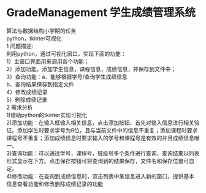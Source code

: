 # GradeManagement 学生成绩管理系统
算法与数据结构小学期的任务  
python，tkinter可视化  
1 问题描述:   
利用python，通过可视化窗口，实现下面的功能：   
1）主窗口界面用来调用各个功能；   
2）添加功能，添加学生信息，课程信息，成绩信息，并保存到文件中；   
3）查询功能：a、能够根据学号/查询学生成绩信息   
             b、查询结果保存到指定文件   
4）修改成绩记录   
5）删除成绩记录   
2 需求分析   
1)借助python的tkinter实现可视化   
2)添加功能：在输入框输入相关信息，点击添加按钮，首先对输入信息进行相关验证。添加学生时要求学号为8位，且与当前文件中的信息不重复；添加课程时要求课程号不重复；添加成绩信息时要求输入的学号和课程号是有效的并且成绩信息唯一。   
3)查询功能：可以通过学号，课程号，班级号多个条件进行查询，查询结果以列表形式显示在下方。点击保存按钮可将查询到的结果保存，文件名和保存位置可自定。   
4)修改功能：在查询到成绩信息时，双击列表中某信息进入新的窗口，提供基本信息查看功能和修改删除成绩记录的功能   
